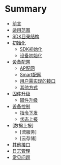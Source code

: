 # Summary

* [前言](/README.md)
* [适用范围](./resource/01-Scope.md)
* [SDK目录结构](./resource/SDK_directory.md)
* [初始化](./resource/03-init.md)
    * [SDK初始化](./resource/04-sdk_init.md)
    * [设备初始化](./resource/05-device_init.md)
* [设备配网](./resource/06-wifi_active.md)
    * [AP配网](./resource/07-ap_active.md)
    * [Smart配网](./resource/08-smart_active.md)
    * [用户需实现的接口](./resource/wifi_api.md)
    * [其他方式](./resource/09-other_active.md)
* [固件升级](./resource/10-ota.md)
    * [固件升级](./resource/11-soc_ota.md)
* [设备控制](./resource/16-control.md)
    * [指令下发](./resource/17-rev.md)
    * [状态上报](./resource/18-send.md)
* [数据上报]
    * [流服务]
    * [云存储]
* [其他接口](./resource/public_api.md)
* [日志管理](./resource/log_manage.md)
* [常见问题](./resource/FAQ.md)

